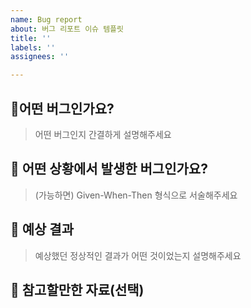 ```yaml
---
name: Bug report
about: 버그 리포트 이슈 템플릿
title: ''
labels: ''
assignees: ''

---
```


## 🐞어떤 버그인가요?

> 어떤 버그인지 간결하게 설명해주세요

## 🧐 어떤 상황에서 발생한 버그인가요?

> (가능하면) Given-When-Then 형식으로 서술해주세요

##  🎁 예상 결과

> 예상했던 정상적인 결과가 어떤 것이었는지 설명해주세요

## 📑 참고할만한 자료(선택)

